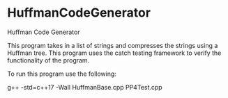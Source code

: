 # HuffmanCodeGenerator
Huffman Code Generator

This program takes in a list of strings and compresses the strings using a Huffman tree.
This program uses the catch testing framework to verify the functionality of the program.

To run this program use the following:

g++ -std=c++17 -Wall HuffmanBase.cpp PP4Test.cpp
